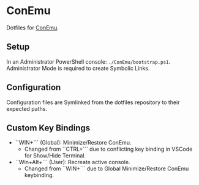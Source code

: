 # ConEmu

Dotfiles for [ConEmu](https://conemu.github.io/).

## Setup

In an Administrator PowerShell console: `./ConEmu/bootstrap.ps1`. Administrator Mode is required to create Symbolic Links.

## Configuration

Configuration files are Symlinked from the dotfiles repository to their expected paths.

## Custom Key Bindings

  - ``WIN+``` (Global): Minimize/Restore ConEmu.
    - Changed from ``CTRL+``` due to conflicting key binding in VSCode for Show/Hide Terminal.
  - ``Win+Alt+``` (User): Recreate active console.
    - Changed from ``WIN+``` due to Global Minimize/Restore ConEmu keybinding.
